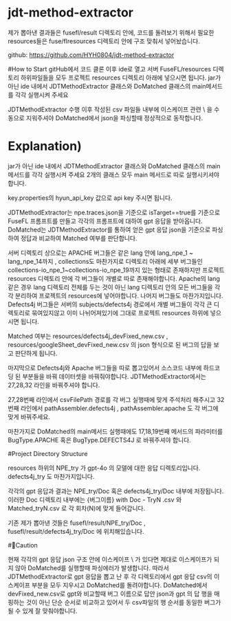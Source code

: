 # jdt-method-extractor

제가 뽑아낸 결과들은  fusefl/result 디렉토리 안에, 코드를 돌려보기 위해서 필요한 resources들은 fuse/flresources 디렉토리 안에 구조 맞춰서 넣어놨습니다.

github: https://github.com/HYH0804/jdt-method-extractor

#How to Start
gitHub에서 코드 클론 이후 ide로 열고
서버 FuseFL/resources 디렉토리 하위파일들을 모두 프로젝트 resources 디렉토리 아래에 넣으시면 됩니다.
jar가 아닌 ide 내에서 JDTMethodExtractor 클래스와 DoMatched 클래스의 main메서드를 각각 실행시켜 주세요

JDTMethodExtractor 수행 이후 작성된 csv 파일들 내부에 이스케이프 관련 \ 을 수동으로 지워주셔야 DoMatched에서 json을 파싱할때 정상적으로 동작합니다.





# Explanation)
jar가 아닌 ide 내에서 JDTMethodExtractor 클래스와 DoMatched 클래스의 main메서드를 각각 실행시켜 주세요
2개의 클래스 모두 main 메서드로 따로 실행시키셔야 합니다.

 key.properties의 hyun_api_key 값으로 api key 주시면 됩니다. 


JDTMethodExtractor는 npe.traces.json을 기준으로 isTarget==true를 기준으로  FuseFL 프롬프트를 만들고 각각의 프롬프트에 대하여 gpt 응답을 받아옵니다.
DoMatched는 JDTMethodExtractor를 통하여 얻은 gpt 응답 json을 기준으로 파싱하여 정답과 비교하여 Matched 여부를 판단합니다.

서버 디렉토리 상으로는 APACHE 버그들은 같은 lang 안에 lang_npe_1 ~ lang_npe_14까지 , collections도 마찬가지로 디렉토리 아래에 세부 버그들인 collections-io_npe_1~collections-io_npe_19까지 있는 형태로 존재하지만
프로젝트 resources 디렉토리 안에 각 버그들이 개별로 따로 존재해야합니다.
Apache의 lang 같은 경우 lang 디렉토리 전체를 두는 것이 아닌 lang 디렉토리 안의 모든 버그들을 각각 분리하여 프로젝트의 resources에 넣어야합니다. 나머지 버그들도 마찬가지입니다.
Defects4j 버그들은 서버의 subjects/defects4j 경로에서 개별 버그들이 각각 큰 디렉토리로 묶여있지않고 이미 나뉘어져있기에 그대로 프로젝트 resources 하위에 넣으시면 됩니다.

Matched 여부는 resources/defects4j_devFixed_new.csv , resources/googleSheet_devFixed_new.csv 의 json 형식으로 된 버그의 답을 보고 판단하게 됩니다.

마지막으로 Defects4j와 Apache 버그들을 따로 뽑고있어서 소스코드 내부에 하드코딩 된 부분들을 바꿔 데이터셋을 바꿔줘야합니다.
JDTMethodExtractor에서는 27,28,32 라인을 바꿔주셔야 합니다.

 27,28번째 라인에서 csvFilePath 경로를 각 버그 실행때에 맞게 주석처리 해주시고 
32번째 라인에서 pathAssembler.defects4j , pathAssembler.apache 도 각 버그에 맞게 바꿔주세요. 

마찬가지로 DoMatched의 main메서드 실행때에도 17,18,19번째 메서드의 파라미터를 BugType.APACHE 혹은 BugType.DEFECTS4J 로 바꿔주셔야 합니다.



#Project Directory Structure

 resources 하위의 NPE_try 가  gpt-4o 의 모델에 대한 응답 디렉토리입니다.
 defects4j_try 도 마찬가지입니다.

각각의 gpt 응답과 결과는 
NPE_try/Doc 혹은 defects4j_try/Doc 내부에 저장됩니다. 
이러한 Doc 디렉토리 내부에는
{버그이름} with Doc - TryN .csv 와
Matched_tryN.csv 로 각 회차(N)에 맞게 들어갑니다.

기존 제가 뽑아낸 것들은 fusefl/result/NPE_try/Doc , fusefl/result/defects4j_try/Doc 에 위치해있습니다.


#Caution

현재 각각의 gpt 응답 json 구조 안에 이스케이프 \ 가 있다면 제대로 이스케이프가 되지 않아 DoMatched를 실행할때 파싱에러가 발생합니다. 따라서 JDTMethodExtractor로 gpt 응답을 뽑고 난 후 각 디렉토리에서 gpt 응답 csv의 이스케이프 부분을 모두 지우시고 DoMatched를 돌려야합니다. 
DoMatched에서 devFixed_new.csv로 gpt와 비교할때 버그 이름으로 답안 json과 gpt 의 답 행을 매핑하는 것이 아닌 단순 순서로 비교하고 있어서 두 csv파일의 행 순서를 동일한 버그가 될 수 있게 잘 맞춰야합니다.

